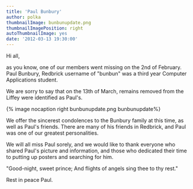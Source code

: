 ```yaml
---
title: 'Paul Bunbury'
author: polka
thumbnailImage: bunbunupdate.png
thumbnailImagePosition: right
autoThumbnailImage: yes
date: '2012-03-13 19:30:00'
---
```

Hi all,  

as you know, one of our members went missing on the 2nd of February. Paul Bunbury, Redbrick username of "bunbun" was a third year Computer Applications student.  

We are sorry to say that on the 13th of March, remains removed from the Liffey were identified as Paul's.
 <!-- more -->
{% image nocaption right bunbunupdate.png bunbunupdate%}

We offer the sincerest condolences to the Bunbury family at this time, as well as Paul's friends. There are many of his friends in Redbrick, and Paul was one of our greatest personalities.

We will all miss Paul sorely, and we would like to thank everyone who shared Paul's picture and information, and those who dedicated their time to putting up posters and searching for him.

"Good-night, sweet prince; And flights of angels sing thee to thy rest."

Rest in peace Paul.
